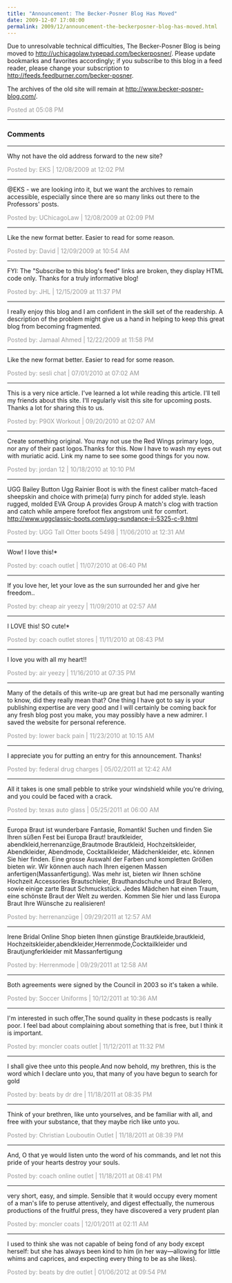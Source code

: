 ```yaml
---
title: "Announcement: The Becker-Posner Blog Has Moved"
date: 2009-12-07 17:08:00
permalink: 2009/12/announcement-the-beckerposner-blog-has-moved.html
---
```

Due to unresolvable technical difficulties, The Becker-Posner Blog is being moved to http://uchicagolaw.typepad.com/beckerposner/. Please update bookmarks and favorites accordingly; if you subscribe to this blog in a feed reader, please change your subscription to http://feeds.feedburner.com/becker-posner.

The archives of the old site will remain at http://www.becker-posner-blog.com/.

<span style="color:#999">Posted at 05:08 PM</span>

<!-- more -->

---

### Comments

---

Why not have the old address forward to the new site?

<span style="color:#999">Posted by: EKS | 12/08/2009 at 12:02 PM</span>

---

@EKS - we are looking into it, but we want the archives to remain accessible, especially since there are so many links out there to the Professors' posts.

<span style="color:#999">Posted by: UChicagoLaw | 12/08/2009 at 02:09 PM</span>

---

Like the new format better. Easier to read for some reason.

<span style="color:#999">Posted by: David | 12/09/2009 at 10:54 AM</span>

---

FYI:  The "Subscribe to this blog's feed" links are broken, they display HTML code only. Thanks for a truly informative blog!

<span style="color:#999">Posted by: JHL | 12/15/2009 at 11:37 PM</span>

---

I really enjoy this blog and I am confident in the skill set of the readership. A description of the problem might give us a hand in helping to keep this great blog from becoming fragmented.

<span style="color:#999">Posted by: Jamaal Ahmed | 12/22/2009 at 11:58 PM</span>

---

Like the new format better. Easier to read for some reason.

<span style="color:#999">Posted by: sesli chat | 07/01/2010 at 07:02 AM</span>

---

This is a very nice article. I've learned a lot while reading this article. I'll tell my friends about this site. I'll regularly visit this site for upcoming posts. Thanks a lot for sharing this to us.

<span style="color:#999">Posted by: P90X Workout | 09/20/2010 at 02:07 AM</span>

---

Create something original. You may not use the Red Wings primary logo, nor any of their past logos.Thanks for this. Now I have to wash my eyes out with muriatic acid. Link my name to see some good things for you now.

<span style="color:#999">Posted by: jordan 12 | 10/18/2010 at 10:10 PM</span>

---

UGG Bailey Button Ugg Rainier Boot is  with the finest caliber match-faced sheepskin and choice with prime(a) furry pinch for added style. leash rugged, molded EVA Group A provides Group A match's clog with traction and catch while ampere forefoot flex angstrom unit for comfort.
http://www.uggclassic-boots.com/ugg-sundance-ii-5325-c-9.html

<span style="color:#999">Posted by: UGG Tall Otter boots 5498 | 11/06/2010 at 12:31 AM</span>

---

Wow! I love this!*

<span style="color:#999">Posted by: coach outlet | 11/07/2010 at 06:40 PM</span>

---

If you love her, let your love as the sun surrounded her and give her freedom..


<span style="color:#999">Posted by: cheap air yeezy | 11/09/2010 at 02:57 AM</span>

---

I LOVE this! SO cute!*

<span style="color:#999">Posted by: coach outlet stores | 11/11/2010 at 08:43 PM</span>

---

I love you with all my heart!!

<span style="color:#999">Posted by: air yeezy | 11/16/2010 at 07:35 PM</span>

---

Many of the details of this write-up are great but had me personally wanting to know, did they really mean that? One thing I have got to say is your publishing expertise are very good and I will certainly be coming back for any fresh blog post you make, you may possibly have a new admirer. I saved the website for personal reference.

 

<span style="color:#999">Posted by: lower back pain | 11/23/2010 at 10:15 AM</span>

---

I appreciate you for putting an entry for this announcement. Thanks!

<span style="color:#999">Posted by: federal drug charges | 05/02/2011 at 12:42 AM</span>

---

All it takes is one small pebble to strike your windshield while you're driving, and you could be faced with a crack.

<span style="color:#999">Posted by: texas auto glass | 05/25/2011 at 06:00 AM</span>

---

Europa Braut ist wunderbare Fantasie, Romantik! Suchen und finden Sie Ihren süßen Fest bei Europa Braut! brautkleider, abendkleid,herrenanzüge,Brautmode Brautkleid, Hochzeitskleider, Abendkleider, Abendmode, Cocktailkleider, Mädchenkleider, etc. können Sie hier finden. Eine grosse Auswahl der Farben und kompletten Größen bieten wir. Wir können auch nach Ihren eigenen Massen anfertigen(Massanfertigung). Was mehr ist, bieten wir Ihnen schöne Hochzeit Accessories Brautschleier, Brauthandschuhe und Braut Bolero, sowie einige zarte Braut Schmuckstück. Jedes Mädchen hat einen Traum, eine schönste Braut der Welt zu werden. Kommen Sie hier und lass Europa Braut Ihre Wünsche zu realisieren!

<span style="color:#999">Posted by: herrenanzüge | 09/29/2011 at 12:57 AM</span>

---

Irene Bridal Online Shop bieten Ihnen günstige Brautkleide,brautkleid, Hochzeitskleider,abendkleider,Herrenmode,Cocktailkleider und Brautjungferkleider mit Massanfertigung

<span style="color:#999">Posted by: Herrenmode | 09/29/2011 at 12:58 AM</span>

---

Both agreements were signed by the Council in 2003 so it's taken a while.


<span style="color:#999">Posted by: Soccer Uniforms  | 10/12/2011 at 10:36 AM</span>

---

I'm interested in such offer,The sound quality in these podcasts is really poor. I feel bad about complaining about something that is free, but I think it is important.

<span style="color:#999">Posted by: moncler coats outlet | 11/12/2011 at 11:32 PM</span>

---

I shall give thee unto this people.And now behold, my brethren, this is the word which I declare unto you, that many of you have begun to search for gold

<span style="color:#999">Posted by: beats by dr dre | 11/18/2011 at 08:35 PM</span>

---

Think of your brethren, like unto yourselves, and be familiar with all, and free with your substance, that they maybe rich like unto you.

<span style="color:#999">Posted by: Christian Louboutin Outlet | 11/18/2011 at 08:39 PM</span>

---

And, O that ye would listen unto the word of his commands, and let not this pride of your hearts destroy your souls.

<span style="color:#999">Posted by: coach online outlet | 11/18/2011 at 08:41 PM</span>

---

very short, easy, and simple. Sensible that it would occupy every moment of a man's life to peruse attentively, and digest effectually, the numerous productions of the fruitful press, they have discovered a very prudent plan

<span style="color:#999">Posted by: moncler coats | 12/01/2011 at 02:11 AM</span>

---

I used to think she was not capable of being fond of any body except herself: but she has always been kind to him (in her way—allowing for little whims and caprices, and expecting every thing to be as she likes).

<span style="color:#999">Posted by: beats by dre outlet | 01/06/2012 at 09:54 PM</span>